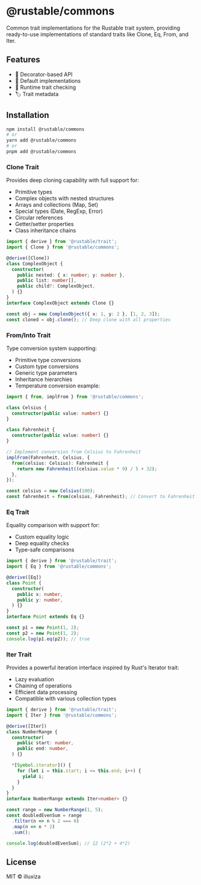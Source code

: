 # @rustable/commons

Common trait implementations for the Rustable trait system, providing ready-to-use implementations of standard traits like Clone, Eq, From, and Iter.

## Features

- 🧰 Decorator-based API
- 🎨 Default implementations
- 🔄 Runtime trait checking
- 🏷️ Trait metadata

## Installation

```bash
npm install @rustable/commons
# or
yarn add @rustable/commons
# or
pnpm add @rustable/commons
```

### Clone Trait

Provides deep cloning capability with full support for:

- Primitive types
- Complex objects with nested structures
- Arrays and collections (Map, Set)
- Special types (Date, RegExp, Error)
- Circular references
- Getter/setter properties
- Class inheritance chains

```typescript
import { derive } from '@rustable/trait';
import { Clone } from '@rustable/commons';

@derive([Clone])
class ComplexObject {
  constructor(
    public nested: { x: number; y: number },
    public list: number[],
    public child?: ComplexObject,
  ) {}
}
interface ComplexObject extends Clone {}

const obj = new ComplexObject({ x: 1, y: 2 }, [1, 2, 3]);
const cloned = obj.clone(); // Deep clone with all properties
```

### From/Into Trait

Type conversion system supporting:

- Primitive type conversions
- Custom type conversions
- Generic type parameters
- Inheritance hierarchies
- Temperature conversion example:

```typescript
import { from, implFrom } from '@rustable/commons';

class Celsius {
  constructor(public value: number) {}
}

class Fahrenheit {
  constructor(public value: number) {}
}

// Implement conversion from Celsius to Fahrenheit
implFrom(Fahrenheit, Celsius, {
  from(celsius: Celsius): Fahrenheit {
    return new Fahrenheit((celsius.value * 9) / 5 + 32);
  },
});

const celsius = new Celsius(100);
const fahrenheit = from(celsius, Fahrenheit); // Convert to Fahrenheit
```

### Eq Trait

Equality comparison with support for:

- Custom equality logic
- Deep equality checks
- Type-safe comparisons

```typescript
import { derive } from '@rustable/trait';
import { Eq } from '@rustable/commons';

@derive([Eq])
class Point {
  constructor(
    public x: number,
    public y: number,
  ) {}
}
interface Point extends Eq {}

const p1 = new Point(1, 2);
const p2 = new Point(1, 2);
console.log(p1.eq(p2)); // true
```

### Iter Trait

Provides a powerful iteration interface inspired by Rust's Iterator trait:

- Lazy evaluation
- Chaining of operations
- Efficient data processing
- Compatible with various collection types

```typescript
import { derive } from '@rustable/trait';
import { Iter } from '@rustable/commons';

@derive([Iter])
class NumberRange {
  constructor(
    public start: number,
    public end: number,
  ) {}

  *[Symbol.iterator]() {
    for (let i = this.start; i <= this.end; i++) {
      yield i;
    }
  }
}
interface NumberRange extends Iter<number> {}

const range = new NumberRange(1, 5);
const doubledEvenSum = range
  .filter(n => n % 2 === 0)
  .map(n => n * 2)
  .sum();

console.log(doubledEvenSum); // 12 (2*2 + 4*2)
```

## License

MIT © illuxiza
